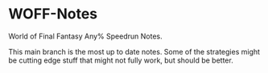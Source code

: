 # WOFF-Notes
World of Final Fantasy Any% Speedrun Notes.

This main branch is the most up to date notes. Some of the strategies might be cutting edge stuff that might not fully work, but should be better.